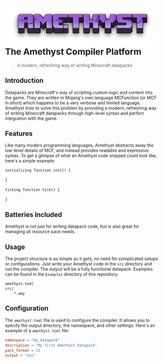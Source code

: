 <br>
<img src="Assets/text.png" height="140" alt="Amethyst Compiler Logo" align="right" />

# The Amethyst Compiler Platform <br>
> A modern, refreshing way of writing Minecraft datapacks

## Introduction

Datapacks are Minecraft's way of scripting custom logic and content into the game. They are written in Mojang's own language MCFunction (or MCF in short) which happens to be a very verbose and limited language. Amethyst tries to solve this problem by providing a modern, refreshing way of writing Minecraft datapacks through high-level syntax and perfect integration with the game.

## Features

Like many modern programming languages, Amethyst abstracts away the low-level details of MCF, and instead provides readable and expressive syntax. To get a glimpse of what an Amethyst code snipped could look like, here's a simple example:

```amethyst
initializing function init() {
    
}

ticking function tick() {
    
}
```

## Batteries Included

Amethyst is not just for writing datapack code, but is also great for managing all resource pack needs.

## Usage

The project structure is as simple as it gets, no need for complicated setups or configurations. Just write your Amethyst code in the `src` directory and run the compiler. The output will be a fully functional datapack. Examples can be found in the `Examples` directory of this repository.

```text
amethyst.toml
src/
    *.amy
```

## Configuration

The `amethyst.toml` file is used to configure the compiler. It allows you to specify the output directory, the namespace, and other settings. Here's an example of a `amethyst.toml` file:

```toml
namespace = "my_datapack"
description = "My first Amethyst datapack"
pack_format = 18
output = "out"
```